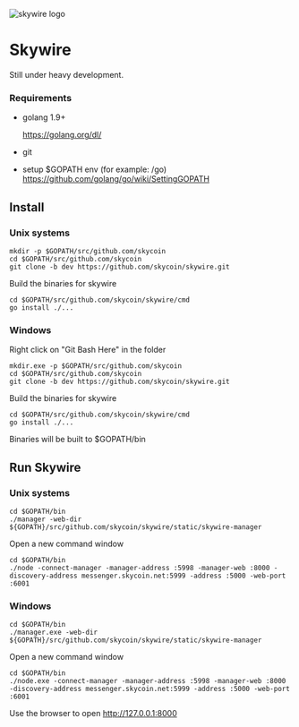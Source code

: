 ![skywire logo](https://user-images.githubusercontent.com/26845312/32426764-3495e3d8-c282-11e7-8fe8-8e60e90cb906.png)

# Skywire

[Blog]: https://blog.skycoin.net/tags/skywire/	"Skywire Blog"

Still under heavy development.

### Requirements

* golang 1.9+

  https://golang.org/dl/

* git

* setup $GOPATH env (for example: /go)
  https://github.com/golang/go/wiki/SettingGOPATH
## Install 
### Unix systems

```
mkdir -p $GOPATH/src/github.com/skycoin
cd $GOPATH/src/github.com/skycoin
git clone -b dev https://github.com/skycoin/skywire.git
```

Build the binaries for skywire
```
cd $GOPATH/src/github.com/skycoin/skywire/cmd
go install ./...
```

### Windows

Right click on "Git Bash Here" in the folder
```
mkdir.exe -p $GOPATH/src/github.com/skycoin
cd $GOPATH/src/github.com/skycoin
git clone -b dev https://github.com/skycoin/skywire.git
```

Build the binaries for skywire
```
cd $GOPATH/src/github.com/skycoin/skywire/cmd
go install ./...
```

Binaries will be built to $GOPATH/bin


## Run Skywire

### Unix systems
```
cd $GOPATH/bin
./manager -web-dir ${GOPATH}/src/github.com/skycoin/skywire/static/skywire-manager
```

Open a new command window

```
cd $GOPATH/bin
./node -connect-manager -manager-address :5998 -manager-web :8000 -discovery-address messenger.skycoin.net:5999 -address :5000 -web-port :6001
```
### Windows

```
cd $GOPATH/bin
./manager.exe -web-dir ${GOPATH}/src/github.com/skycoin/skywire/static/skywire-manager
```

Open a new command window

```
cd $GOPATH/bin
./node.exe -connect-manager -manager-address :5998 -manager-web :8000 -discovery-address messenger.skycoin.net:5999 -address :5000 -web-port :6001
```
Use the browser to open http://127.0.0.1:8000



